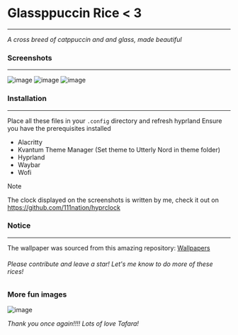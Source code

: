 # Glassppuccin Rice < 3
---
_A cross breed of catppuccin and and glass, made beautiful_

### Screenshots
---
![image](https://github.com/user-attachments/assets/8f8ff23e-291b-42f8-a655-9822f286f6a8)
![image](https://github.com/user-attachments/assets/a784b9fa-d72e-4532-a7ba-01a06c711f2f)
![image](https://github.com/user-attachments/assets/d2f91b4a-d38f-4c99-af93-86676d3868cc)

### Installation
---
Place all these files in your `.config` directory and refresh hyprland
Ensure you have the prerequisites installed
* Alacritty
* Kvantum Theme Manager (Set theme to Utterly Nord in theme folder)
* Hyprland
* Waybar
* Wofi

> [!Note]
> The clock displayed on the screenshots is written by me, check it out on
> https://github.com/111nation/hyprclock

### Notice
---
The wallpaper was sourced from this amazing repository: [Wallpapers](https://github.com/orangci/walls-catppuccin-mocha)

###### Please contribute and leave a star! Let's me know to do more of these rices!

### More fun images
![image](https://github.com/user-attachments/assets/baddb119-b41e-459d-ac59-2c51a244c4da)

_Thank you once again!!!!
Lots of love
Tafara!_
